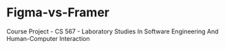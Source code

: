 # Figma-vs-Framer
Course Project - CS 567 - Laboratory Studies In Software Engineering And Human-Computer Interaction
